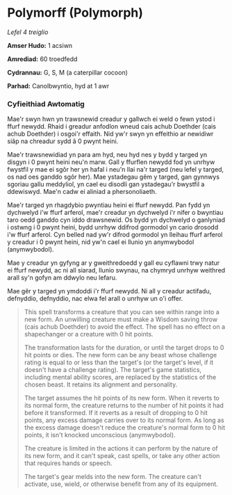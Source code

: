 # Polymorff (Polymorph)

*Lefel 4 treiglio*

**Amser Hudo:** 1 acsiwn

**Amrediad:** 60 troedfedd

**Cydrannau:** G, S, M (a caterpillar cocoon)

**Parhad:** Canolbwyntio, hyd at 1 awr

### Cyfieithiad Awtomatig

Mae'r swyn hwn yn trawsnewid creadur y gallwch ei weld o fewn ystod i ffurf newydd. Rhaid i greadur anfodlon wneud cais achub Doethder (cais achub Doethder) i osgoi'r effaith. Nid yw'r swyn yn effeithio ar newidiwr siâp na chreadur sydd â 0 pwynt heini.

Mae'r trawsnewidiad yn para am hyd, neu hyd nes y bydd y targed yn disgyn i 0 pwynt heini neu'n marw. Gall y ffurflen newydd fod yn unrhyw fwystfil y mae ei sgôr her yn hafal i neu'n llai na'r targed (neu lefel y targed, os nad oes ganddo sgôr her). Mae ystadegau gêm y targed, gan gynnwys sgoriau gallu meddyliol, yn cael eu disodli gan ystadegau'r bwystfil a ddewiswyd. Mae'n cadw ei aliniad a phersonoliaeth.

Mae'r targed yn rhagdybio pwyntiau heini ei ffurf newydd. Pan fydd yn dychwelyd i'w ffurf arferol, mae'r creadur yn dychwelyd i'r nifer o bwyntiau taro oedd ganddo cyn iddo drawsnewid. Os bydd yn dychwelyd o ganlyniad i ostwng i 0 pwynt heini, bydd unrhyw ddifrod gormodol yn cario drosodd i'w ffurf arferol. Cyn belled nad yw'r difrod gormodol yn lleihau ffurf arferol y creadur i 0 pwynt heini, nid yw'n cael ei llunio yn anymwybodol (anymwybodol).

Mae y creadur yn gyfyng ar y gweithredoedd y gall eu cyflawni trwy natur ei ffurf newydd, ac ni all siarad, llunio swynau, na chymryd unrhyw weithred arall sy'n gofyn am ddwylo neu lefaru.

Mae gêr y targed yn ymdoddi i'r ffurf newydd. Ni all y creadur actifadu, defnyddio, defnyddio, nac elwa fel arall o unrhyw un o'i offer.

>  This spell transforms a creature that you can see within range into a new form. An unwilling creature must make a Wisdom saving throw (cais achub Doethder) to avoid the effect. The spell has no effect on a shapechanger or a creature with 0 hit points.
>  
>  The transformation lasts for the duration, or until the target drops to 0 hit points or dies. The new form can be any beast whose challenge rating is equal to or less than the target's (or the target's level, if it doesn't have a challenge rating). The target's game statistics, including mental ability scores, are replaced by the statistics of the chosen beast. It retains its alignment and personality.
>  
>  The target assumes the hit points of its new form. When it reverts to its normal form, the creature returns to the number of hit points it had before it transformed. If it reverts as a result of dropping to 0 hit points, any excess damage carries over to its normal form. As long as the excess damage doesn't reduce the creature's normal form to 0 hit points, it isn't knocked unconscious (anymwybodol).
>  
>  The creature is limited in the actions it can perform by the nature of its new form, and it can't speak, cast spells, or take any other action that requires hands or speech.
>  
>  The target's gear melds into the new form. The creature can't activate, use, wield, or otherwise benefit from any of its equipment.